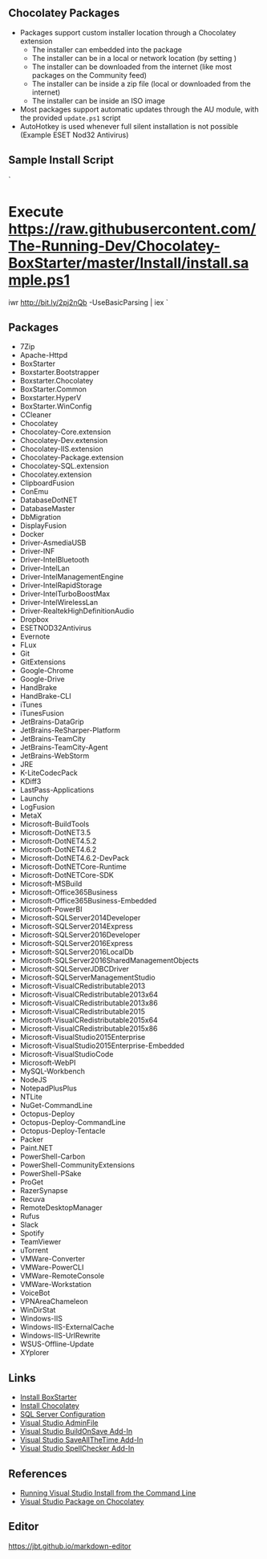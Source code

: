## Chocolatey Packages
  * Packages support custom installer location through a Chocolatey extension
    * The installer can embedded into the package
    * The installer can be in a local or network location (by setting )
    * The installer can be downloaded from the internet (like most packages on the Community feed)
    * The installer can be inside a zip file (local or downloaded from the internet)
    * The installer can be inside an ISO image
  * Most packages support automatic updates through the AU module, with the provided `update.ps1` script
  * AutoHotkey is used whenever full silent installation is not possible (Example ESET Nod32 Antivirus)

## Sample Install Script
  `
  # Execute https://raw.githubusercontent.com/The-Running-Dev/Chocolatey-BoxStarter/master/Install/install.sample.ps1
  iwr http://bit.ly/2pj2nQb -UseBasicParsing | iex
  `

## Packages
  * 7Zip
  * Apache-Httpd
  * BoxStarter
  * Boxstarter.Bootstrapper
  * Boxstarter.Chocolatey
  * BoxStarter.Common
  * Boxstarter.HyperV
  * BoxStarter.WinConfig
  * CCleaner
  * Chocolatey
  * Chocolatey-Core.extension
  * Chocolatey-Dev.extension
  * Chocolatey-IIS.extension
  * Chocolatey-Package.extension
  * Chocolatey-SQL.extension
  * Chocolatey.extension
  * ClipboardFusion
  * ConEmu
  * DatabaseDotNET
  * DatabaseMaster
  * DbMigration
  * DisplayFusion
  * Docker
  * Driver-AsmediaUSB
  * Driver-INF
  * Driver-IntelBluetooth
  * Driver-IntelLan
  * Driver-IntelManagementEngine
  * Driver-IntelRapidStorage
  * Driver-IntelTurboBoostMax
  * Driver-IntelWirelessLan
  * Driver-RealtekHighDefinitionAudio
  * Dropbox
  * ESETNOD32Antivirus
  * Evernote
  * FLux
  * Git
  * GitExtensions
  * Google-Chrome
  * Google-Drive
  * HandBrake
  * HandBrake-CLI
  * iTunes
  * iTunesFusion
  * JetBrains-DataGrip
  * JetBrains-ReSharper-Platform
  * JetBrains-TeamCity
  * JetBrains-TeamCity-Agent
  * JetBrains-WebStorm
  * JRE
  * K-LiteCodecPack
  * KDiff3
  * LastPass-Applications
  * Launchy
  * LogFusion
  * MetaX
  * Microsoft-BuildTools
  * Microsoft-DotNET3.5
  * Microsoft-DotNET4.5.2
  * Microsoft-DotNET4.6.2
  * Microsoft-DotNET4.6.2-DevPack
  * Microsoft-DotNETCore-Runtime
  * Microsoft-DotNETCore-SDK
  * Microsoft-MSBuild
  * Microsoft-Office365Business
  * Microsoft-Office365Business-Embedded
  * Microsoft-PowerBI
  * Microsoft-SQLServer2014Developer
  * Microsoft-SQLServer2014Express
  * Microsoft-SQLServer2016Developer
  * Microsoft-SQLServer2016Express
  * Microsoft-SQLServer2016LocalDb
  * Microsoft-SQLServer2016SharedManagementObjects
  * Microsoft-SQLServerJDBCDriver
  * Microsoft-SQLServerManagementStudio
  * Microsoft-VisualCRedistributable2013
  * Microsoft-VisualCRedistributable2013x64
  * Microsoft-VisualCRedistributable2013x86
  * Microsoft-VisualCRedistributable2015
  * Microsoft-VisualCRedistributable2015x64
  * Microsoft-VisualCRedistributable2015x86
  * Microsoft-VisualStudio2015Enterprise
  * Microsoft-VisualStudio2015Enterprise-Embedded
  * Microsoft-VisualStudioCode
  * Microsoft-WebPI
  * MySQL-Workbench
  * NodeJS
  * NotepadPlusPlus
  * NTLite
  * NuGet-CommandLine
  * Octopus-Deploy
  * Octopus-Deploy-CommandLine
  * Octopus-Deploy-Tentacle
  * Packer
  * Paint.NET
  * PowerShell-Carbon
  * PowerShell-CommunityExtensions
  * PowerShell-PSake
  * ProGet
  * RazerSynapse
  * Recuva
  * RemoteDesktopManager
  * Rufus
  * Slack
  * Spotify
  * TeamViewer
  * uTorrent
  * VMWare-Converter
  * VMWare-PowerCLI
  * VMWare-RemoteConsole
  * VMWare-Workstation
  * VoiceBot
  * VPNAreaChameleon
  * WinDirStat
  * Windows-IIS
  * Windows-IIS-ExternalCache
  * Windows-IIS-UrlRewrite
  * WSUS-Offline-Update
  * XYplorer


## Links
  * [Install BoxStarter](http://bit.ly/win10boxstarter)
  * [Install Chocolatey](http://bit.ly/win10boxstarter-choco)
  * [SQL Server Configuration](http://bit.ly/win10boxstarter-sqlserverconfig)
  * [Visual Studio AdminFile](http://bit.ly/win10boxstarter-vsadmin)
  * [Visual Studio BuildOnSave Add-In](http://bit.ly/win10boxstarert-vs-buildonsave)
  * [Visual Studio SaveAllTheTime Add-In](http://bit.ly/win10boxstarert-vs-saveallthetime)
  * [Visual Studio SpellChecker Add-In](http://bit.ly/win10boxstarter-vs-spellchecker)

## References
  * [Running Visual Studio Install from the Command Line](https://msdn.microsoft.com/en-us/library/mt720584.aspx)
  * [Visual Studio Package on Chocolatey](https://chocolatey.org/packages/VisualStudio2015Enterprise)

## Editor
https://jbt.github.io/markdown-editor
